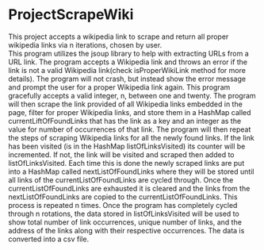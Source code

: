 # ProjectScrapeWiki
This project accepts a wikipedia link to scrape and return all proper wikipedia links via n iterations, chosen by user.\
This program utilizes the jsoup library to help with extracting URLs from a URL link. The program accepts a Wikipedia
link and throws an error if the link is not a valid Wikipedia link(check isProperWikiLink method for more details).
The program will not crash, but instead show the error message and prompt the user for a proper Wikipedia link again.
This program gracefully accepts a valid integer, n, between one and twenty. The program will then scrape the link
provided of all Wikipedia links embedded in the page, filter for proper Wikipedia links, and store them in a HashMap
called currentLiftOfFoundLinks that has the link as a key and an integer as the value for number of occurrences of
that link. The program will then repeat the steps of scraping Wikipedia links for all the newly found links. If the
link has been visited (is in the HashMap listOfLinksVisited) its counter will be incremented. If not, the link will
be visited and scraped then added to listOfLinksVisited. Each time this is done the newly scraped links are put into
a HashMap called nextListOfFoundLinks where they will be stored until all links of the currentListOfFoundLinks are
cycled through. Once the currentListOfFoundLinks are exhausted it is cleared and the links from the
nextListOfFoundLinks are copied to the currentListOfFoundLinks. This process is repeated n times. Once the program
has completely cycled through n rotations, the data stored in listOfLinksVisited will be used to show total number of
link occurrences, unique number of links, and the address of the links along with their respective occurrences. The
data is converted into a csv file.
